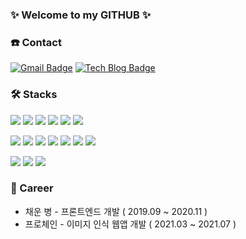 ### ✨ Welcome to my GITHUB ✨

### ☎️ Contact

[![Gmail Badge](https://img.shields.io/badge/Gmail-d14836?style=flat-square&logo=Gmail&logoColor=white&link=mailto:soso2266@kookmin.ac.kr)](mailto:soso2266@kookmin.ac.kr)
[![Tech Blog Badge](http://img.shields.io/badge/-Tech%20blog-black?style=flat-square&logo=amazon-aws&link=https://sowish.tistory.com/)](https://sowish.tistory.com/)

### 🛠️ Stacks

<img src="https://img.shields.io/badge/Html5-E34F26?style=flat-square&logo=Html5&logoColor=white"/> <img src="https://img.shields.io/badge/CSS3-1572B6?style=flat-square&logo=CSS3&logoColor=white"/> <img src="https://img.shields.io/badge/Sass-CC6699?style=flat-square&logo=Sass&logoColor=white"/> <img src="https://img.shields.io/badge/JavaScript-F7DF1E?style=flat-square&logo=JavaScript&logoColor=white"/> <img src="https://img.shields.io/badge/D3.js-F9A03C?style=flat-square&logo=D3.js&logoColor=white"/> <img src="https://img.shields.io/badge/Bootstrap-7952B3?style=flat-square&logo=Bootstrap&logoColor=white"/>

<img src="https://img.shields.io/badge/ReactJS-61DAFB?style=flat-square&logo=React&logoColor=white"/> <img src="https://img.shields.io/badge/ReactNative-61DAFB?style=flat-square&logo=React&logoColor=white"/> <img src="https://img.shields.io/badge/Vue-41B883?style=flat-square&logo=Vue.js&logoColor=white"/> <img src="https://img.shields.io/badge/Django-092E20?style=flat-square&logo=Django&logoColor=white"/> <img src="https://img.shields.io/badge/NodeJS-339933?style=flat-square&logo=Node.js&logoColor=white"/> <img src="https://img.shields.io/badge/MySQL-4479A1?style=flat-square&logo=MySQL&logoColor=white"/> <img src="https://img.shields.io/badge/OpenCV-5C3EE8?style=flat-square&logo=opencv&logoColor=white"/>

<img src="https://img.shields.io/badge/Python-3776AB?style=flat-square&logo=Python&logoColor=white"/> <img src="https://img.shields.io/badge/Java-007396?style=flat-square&logo=Java&logoColor=white"/> <img src="https://img.shields.io/badge/C++-00599C?style=flat-square&logo=Cplusplus&logoColor=white"/>

### 🧳 Career

- 채운 병 - 프론트엔드 개발 ( 2019.09 ~ 2020.11 )
- 프로체인 - 이미지 인식 웹앱 개발 ( 2021.03 ~ 2021.07 )
